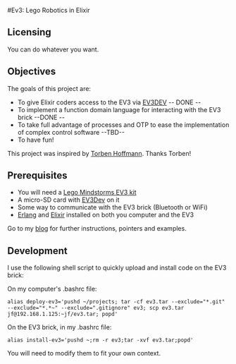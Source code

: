 #Ev3: Lego Robotics in Elixir

## Licensing

You can do whatever you want.

## Objectives

The goals of this project are:

+ To give Elixir coders access to the EV3 via [EV3DEV](http://ev3dev.org) -- DONE --
+ To implement a function domain language for interacting with the EV3 brick --DONE --
+ To take full advantage of processes and OTP to ease the implementation of complex control software --TBD--
+ To have fun!

This project was inspired by [Torben Hoffmann](http://www.elixirconf.eu/elixirconf2015/torben-hoffmann). Thanks Torben!

## Prerequisites

* You will need a [Lego Mindstorms EV3 kit](http://www.lego.com/en-us/mindstorms/)
* A micro-SD card with [EV3Dev](http://www.ev3dev.org) on it
* Some way to communicate with the EV3 brick (Bluetooth or WiFi)
* [Erlang](http://www.erlang.org) and [Elixir](http://http://elixir-lang.org/) installed on both you computer and the EV3

Go to my [blog](http://jfcloutier.github.io/robotex/) for further instructions, pointers and examples.

## Development

I use the following shell script to quickly upload and install code on the EV3 brick:

On my computer's .bashrc file:

`alias deploy-ev3='pushd ~/projects; tar -cf ev3.tar --exclude="*.git" --exclude="*.*~" --exclude=".gitignore" ev3; scp ev3.tar jf@192.168.1.125:~jf/ev3.tar; popd'`

On the EV3 brick, in my .bashrc file:

`alias install-ev3='pushd ~;rm -r ev3;tar -xvf ev3.tar;popd'`

You will need to modify them to fit your own context.



